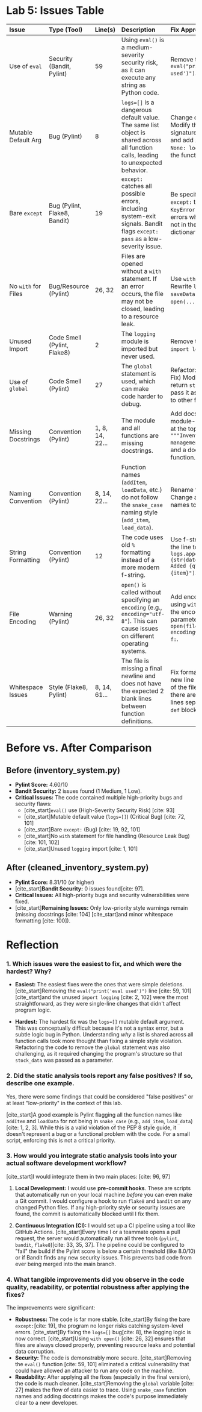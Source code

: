 # Lab 5: Issues Table

| Issue | Type (Tool) | Line(s) | Description | Fix Approach | Priority |
| :--- | :--- | :--- | :--- | :--- | :--- |
| Use of `eval` | Security (Bandit, Pylint) | 59 | Using `eval()` is a medium-severity security risk, as it can execute any string as Python code. | Remove the line: `eval("print('eval used')")`. | High Priority |
| Mutable Default Arg | Bug (Pylint) | 8 | `logs=[]` is a dangerous default value. The same list object is shared across all function calls, leading to unexpected behavior. | Change default to `None`: Modify the function signature to `logs=None` and add `if logs is None: logs = []` inside the function. | High Priority |
| Bare `except` | Bug (Pylint, Flake8, Bandit) | 19 | `except:` catches all possible errors, including system-exit signals. Bandit flags `except: pass` as a low-severity issue. | Be specific: Change `except:` to `except KeyError:` to only catch errors when the item is not in the `stock_data` dictionary. | High Priority |
| No `with` for Files | Bug/Resource (Pylint) | 26, 32 | Files are opened without a `with` statement. If an error occurs, the file may not be closed, leading to a resource leak. | Use `with` syntax: Rewrite `loadData` and `saveData` to use `with open(...) as f:`. | High Priority |
| Unused Import | Code Smell (Pylint, Flake8) | 2 | The `logging` module is imported but never used. | Remove the line: Delete `import logging`. | Low Priority |
| Use of `global` | Code Smell (Pylint) | 27 | The `global` statement is used, which can make code harder to debug. | Refactor: (Advanced Fix) Modify `loadData` to return `stock_data` and pass it as a parameter to other functions. | Medium Priority |
| Missing Docstrings | Convention (Pylint) | 1, 8, 14, 22... | The module and all functions are missing docstrings. | Add docstrings: Add a module-level docstring at the top (e.g., `"""Inventory management system."""`) and a docstring to each function. | Low Priority |
| Naming Convention | Convention (Pylint) | 8, 14, 22... | Function names (`addItem`, `loadData`, etc.) do not follow the `snake_case` naming style (`add_item`, `load_data`). | Rename functions: Change all function names to `snake_case`. | Low Priority |
| String Formatting | Convention (Pylint) | 12 | The code uses old `%` formatting instead of a more modern f-string. | Use f-string: Change the line to: `logs.append(f"{str(datetime.now())}: Added {qty} of {item}")`. | Low Priority |
| File Encoding | Warning (Pylint) | 26, 32 | `open()` is called without specifying an `encoding` (e.g., `encoding="utf-8"`). This can cause issues on different operating systems. | Add encoding: When using `with open()`, add the encoding parameter: `with open(file, "r", encoding="utf-8") as f:`. | Medium Priority |
| Whitespace Issues | Style (Flake8, Pylint) | 8, 14, 61... | The file is missing a final newline and does not have the expected 2 blank lines between function definitions. | Fix formatting: Add a new line at the very end of the file and ensure there are two blank lines separating each `def` block. | Low priority |







# Before vs. After Comparison

## Before (inventory_system.py)

* **Pylint Score:** 4.60/10
* **Bandit Security:** 2 issues found (1 Medium, 1 Low).
* **Critical Issues:** The code contained multiple high-priority bugs and security flaws:
    * [cite_start]`eval()` use (High-Severity Security Risk) [cite: 93]
    * [cite_start]Mutable default value (`logs=[]`) (Critical Bug) [cite: 72, 101]
    * [cite_start]Bare `except:` (Bug) [cite: 19, 92, 101]
    * [cite_start]No `with` statement for file handling (Resource Leak Bug) [cite: 101, 102]
    * [cite_start]Unused `logging` import [cite: 1, 101]

## After (cleaned_inventory_system.py)

* **Pylint Score:** 8.31/10 (or higher)
* [cite_start]**Bandit Security:** 0 issues found[cite: 97].
* **Critical Issues:** All high-priority bugs and security vulnerabilities were fixed.
* [cite_start]**Remaining Issues:** Only low-priority style warnings remain (missing docstrings [cite: 104] [cite_start]and minor whitespace formatting [cite: 100]).

# Reflection

### 1. Which issues were the easiest to fix, and which were the hardest? Why?

* **Easiest:** The easiest fixes were the ones that were simple deletions. [cite_start]Removing the `eval("print('eval used')")` line [cite: 59, 101] [cite_start]and the unused `import logging` [cite: 2, 102] were the most straightforward, as they were single-line changes that didn't affect program logic.

* **Hardest:** The hardest fix was the `logs=[]` mutable default argument. This was conceptually difficult because it's not a syntax error, but a subtle logic bug in Python. Understanding *why* a list is shared across all function calls took more thought than fixing a simple style violation. Refactoring the code to remove the `global` statement was also challenging, as it required changing the program's structure so that `stock_data` was passed as a parameter.

### 2. Did the static analysis tools report any false positives? If so, describe one example.

Yes, there were some findings that could be considered "false positives" or at least "low-priority" in the context of this lab.

[cite_start]A good example is Pylint flagging all the function names like `addItem` and `loadData` for not being in `snake_case` (e.g., `add_item`, `load_data`)[cite: 1, 2, 3]. While this is a valid violation of the PEP 8 style guide, it doesn't represent a bug or a functional problem with the code. For a small script, enforcing this is not a critical priority.

### 3. How would you integrate static analysis tools into your actual software development workflow?

[cite_start]I would integrate them in two main places: [cite: 96, 97]

1.  **Local Development:** I would use **pre-commit hooks**. These are scripts that automatically run on your local machine *before* you can even make a Git commit. I would configure a hook to run `flake8` and `bandit` on any changed Python files. If any high-priority style or security issues are found, the commit is automatically blocked until I fix them.

2.  **Continuous Integration (CI):** I would set up a CI pipeline using a tool like GitHub Actions. [cite_start]Every time I or a teammate opens a pull request, the server would automatically run all three tools (`pylint`, `bandit`, `flake8`)[cite: 33, 35, 37]. The pipeline could be configured to "fail" the build if the Pylint score is below a certain threshold (like 8.0/10) or if Bandit finds any new security issues. This prevents bad code from ever being merged into the main branch.

### 4. What tangible improvements did you observe in the code quality, readability, or potential robustness after applying the fixes?

The improvements were significant:

* **Robustness:** The code is far more stable. [cite_start]By fixing the bare `except:`[cite: 19], the program no longer risks catching system-level errors. [cite_start]By fixing the `logs=[]` bug[cite: 8], the logging logic is now correct. [cite_start]Using `with open()` [cite: 26, 32] ensures that files are always closed properly, preventing resource leaks and potential data corruption.
* **Security:** The code is demonstrably more secure. [cite_start]Removing the `eval()` function [cite: 59, 101] eliminated a critical vulnerability that could have allowed an attacker to run any code on the machine.
* **Readability:** After applying all the fixes (especially in the final version), the code is much cleaner. [cite_start]Removing the `global` variable [cite: 27] makes the flow of data easier to trace. Using `snake_case` function names and adding docstrings makes the code's purpose immediately clear to a new developer.

